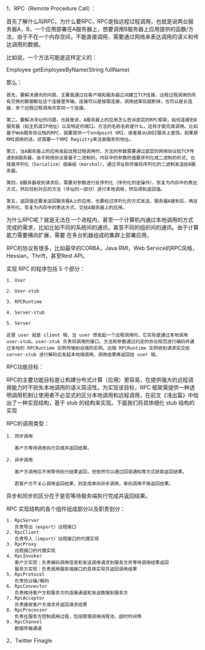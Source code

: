 1、RPC（Remote Procedure Call）：

首先了解什么叫RPC，为什么要RPC，RPC是指远程过程调用，也就是说两台服务器A，B，一个应用部署在A服务器上，想要调用B服务器上应用提供的函数/方法，由于不在一个内存空间，不能直接调用，需要通过网络来表达调用的语义和传达调用的数据。

比如说，一个方法可能是这样定义的：

Employee getEmployeeByName(String fullName)

那么：

	首先，要解决通讯的问题，主要是通过在客户端和服务器之间建立TCP连接，远程过程调用的所有交换的数据都在这个连接里传输。连接可以是按需连接，调用结束后就断掉，也可以是长连接，多个远程过程调用共享同一个连接。

	第二，要解决寻址的问题，也就是说，A服务器上的应用怎么告诉底层的RPC框架，如何连接到B服务器（如主机或IP地址）以及特定的端口，方法的名称名称是什么，这样才能完成调用。比如基于Web服务协议栈的RPC，就要提供一个endpoint URI，或者是从UDDI服务上查找。如果是RMI调用的话，还需要一个RMI Registry来注册服务的地址。

	第三，当A服务器上的应用发起远程过程调用时，方法的参数需要通过底层的网络协议如TCP传递到B服务器，由于网络协议是基于二进制的，内存中的参数的值要序列化成二进制的形式，也就是序列化（Serialize）或编组（marshal），通过寻址和传输将序列化的二进制发送给B服务器。

	第四，B服务器收到请求后，需要对参数进行反序列化（序列化的逆操作），恢复为内存中的表达方式，然后找到对应的方法（寻址的一部分）进行本地调用，然后得到返回值。

	第五，返回值还要发送回服务器A上的应用，也要经过序列化的方式发送，服务器A接到后，再反序列化，恢复为内存中的表达方式，交给A服务器上的应用。

为什么RPC呢？就是无法在一个进程内，甚至一个计算机内通过本地调用的方式完成的需求，比如比如不同的系统间的通讯，甚至不同的组织间的通讯。由于计算能力需要横向扩展，需要 在多台机器组成的集群上部署应用，

RPC的协议有很多，比如最早的CORBA，Java RMI，Web Service的RPC风格，Hessian，Thrift，甚至Rest API。
	
实现 RPC 的程序包括 5 个部分：

    1. User
	
    2. User-stub
	
    3. RPCRuntime
	
    4. Server-stub
	
    5. Server
	
	这里 user 就是 client 端，当 user 想发起一个远程调用时，它实际是通过本地调用 user-stub。user-stub 负责将调用的接口、方法和参数通过约定的协议规范进行编码并通过本地的 RPCRuntime 实例传输到远端的实例。远端 RPCRuntime 实例收到请求后交给 server-stub 进行解码后发起本地端调用，调用结果再返回给 user 端。
	
	
RPC功能目标：

RPC的主要功能目标是让构建分布式计算（应用）更容易，在提供强大的远程调用能力时不损失本地调用的语义简洁性。为实现该目标，RPC 框架需提供一种透明调用机制让使用者不必显式的区分本地调用和远程调用，在前文《浅出篇》中给出了一种实现结构，基于 stub 的结构来实现。下面我们将具体细化 stub 结构的实现

RPC的调用类型：

	1. 同步调用
	
	   客户方等待调用执行完成并返回结果。
	   
	2. 异步调用
	
	   客户方调用后不用等待执行结果返回，但依然可以通过回调通知等方式获取返回结果。
	   
	   若客户方不关心调用返回结果，则变成单向异步调用，单向调用不用返回结果。

异步和同步的区分在于是否等待服务端执行完成并返回结果。

RPC 实现结构的各个组件组成部分以及职责划分：

	1. RpcServer  
	   负责导出（export）远程接口  
	2. RpcClient  
	   负责导入（import）远程接口的代理实现  
	3. RpcProxy  
	   远程接口的代理实现  
	4. RpcInvoker  
	   客户方实现：负责编码调用信息和发送调用请求到服务方并等待调用结果返回  
	   服务方实现：负责调用服务端接口的具体实现并返回调用结果  
	5. RpcProtocol  
	   负责协议编/解码  
	6. RpcConnector  
	   负责维持客户方和服务方的连接通道和发送数据到服务方  
	7. RpcAcceptor  
	   负责接收客户方请求并返回请求结果  
	8. RpcProcessor  
	   负责在服务方控制调用过程，包括管理调用线程池、超时时间等  
	9. RpcChannel  
	   数据传输通道
   
2、Twitter Finagle